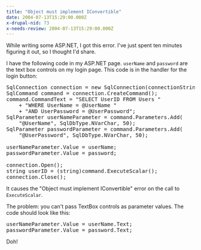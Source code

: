 ```yaml
---
title: "Object must implement IConvertible"
date: 2004-07-13T15:29:00.000Z
x-drupal-nid: 73
x-needs-review: 2004-07-13T15:29:00.000Z
---
```

While writing some ASP.NET, I got this error. I've just spent ten minutes figuring it out, so I thought I'd share.

I have the following code in my ASP.NET page. `userName` and `password` are the text box controls on my login page. This code is in the handler for the login button:

<pre>SqlConnection connection = new SqlConnection(connectionString);
SqlCommand command = connection.CreateCommand();
command.CommandText = "SELECT UserID FROM Users "
    + "WHERE UserName = @UserName "
    + "AND UserPassword = @UserPassword";
SqlParameter userNameParameter = command.Parameters.Add(
    "@UserName", SqlDbType.NVarChar, 50);
SqlParameter passwordParameter = command.Parameters.Add(
    "@UserPassword", SqlDbType.NVarChar, 50);

userNameParameter.Value = userName;
passwordParameter.Value = password;

connection.Open();
string userID = (string)command.ExecuteScalar();
connection.Close();</pre>

It causes the "Object must implement IConvertible" error on the call to `ExecuteScalar`.

The problem: you can't pass TextBox controls as parameter values. The code should look like this:

<pre>userNameParameter.Value = userName.Text;
passwordParameter.Value = password.Text;</pre>

Doh!
